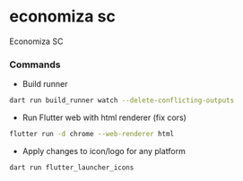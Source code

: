 # economiza sc

Economiza SC

### Commands

- Build runner

```bash
dart run build_runner watch --delete-conflicting-outputs
```

- Run Flutter web with html renderer (fix cors)

```bash
flutter run -d chrome --web-renderer html
```

- Apply changes to icon/logo for any platform

```bash
dart run flutter_launcher_icons
```